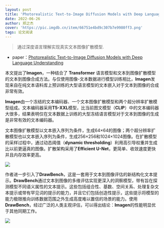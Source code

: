 ```yaml
---
layout: post
title: 'Photorealistic Text-to-Image Diffusion Models with Deep Language Understanding'
date: 2022-06-26
author: 郑之杰
cover: 'https://pic.imgdb.cn/item/66751e4bd9c307b7e9980ff3.png'
tags: 论文阅读
---
```


> 通过深度语言理解实现真实文本图像扩散模型.

- paper：[Photorealistic Text-to-Image Diffusion Models with Deep Language Understanding](https://arxiv.org/abs/2205.11487)

本文提出了**Imagen**，一种结合了 **Transformer** 语言模型和文本到图像扩散模型的文本到图像合成方法。与仅使用图像-文本数据进行模型训练相比，**Imagen**发现来自在纯文本语料库上预训练的大型语言模型的文本嵌入对于文本到图像的合成非常有效。

**Imagen**由一个冻结的文本编码器、一个文本图像扩散模型和两个超分辨率扩散模型组成。文本编码器采用**T5-XXL**模型，比当前图文模型（**CLIP**）中的文本编码器大很多，结果表明仅在文本数据上训练的大型冻结语言模型对于文本到图像的生成是非常有效的文本编码器。

文本图像扩散模型以文本嵌入序列为条件，生成64×64的图像；两个超分辨率扩散模型也以文本嵌入序列为条件，生成256×256和1024×1024图像。在扩散模型的采样过程中，通过动态阈值（**dynamic thresholding**）利用高引导权重并生成比以前更逼真的图像。扩散架构采用了**Efficient U-Net**，更简单、收敛速度更快并且内存效率更高。

![](https://pic.imgdb.cn/item/6675257cd9c307b7e9a70128.png)

作者进一步引入了**DrawBench**，这是一套用于文本到图像评估的新结构化文本提示。**DrawBench**通过文本到图像的多维评估实现更深入的洞察模型，带有旨在探测模型不同语义属性的文本提示。这些包括组合性、基数、空间关系、处理复杂文本提示或带有罕见词的提示的能力，并且它们包括创造性提示，这些提示将模型的能力极限推向训练数据范围之外生成高度难以置信的场景的能力。使用**DrawBench**，经过广泛的人类主观评估，可以得出结论：**Imagen**的性能明显优于其他同期工作。

![](https://pic.imgdb.cn/item/667526fad9c307b7e9aa142b.png)